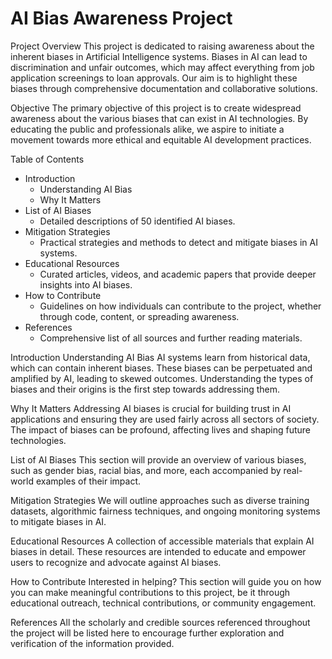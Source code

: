 # AI Bias Awareness Project

Project Overview
This project is dedicated to raising awareness about the inherent biases in Artificial Intelligence systems. Biases in AI can lead to discrimination and unfair outcomes, which may affect everything from job application screenings to loan approvals. Our aim is to highlight these biases through comprehensive documentation and collaborative solutions.

Objective
The primary objective of this project is to create widespread awareness about the various biases that can exist in AI technologies. By educating the public and professionals alike, we aspire to initiate a movement towards more ethical and equitable AI development practices.

Table of Contents
- Introduction
  - Understanding AI Bias
  - Why It Matters
- List of AI Biases
  - Detailed descriptions of 50 identified AI biases.
- Mitigation Strategies
  - Practical strategies and methods to detect and mitigate biases in AI systems.
- Educational Resources
  - Curated articles, videos, and academic papers that provide deeper insights into AI biases.
- How to Contribute
  - Guidelines on how individuals can contribute to the project, whether through code, content, or spreading awareness.
- References
  - Comprehensive list of all sources and further reading materials.

 Introduction
Understanding AI Bias
AI systems learn from historical data, which can contain inherent biases. These biases can be perpetuated and amplified by AI, leading to skewed outcomes. Understanding the types of biases and their origins is the first step towards addressing them.

Why It Matters
Addressing AI biases is crucial for building trust in AI applications and ensuring they are used fairly across all sectors of society. The impact of biases can be profound, affecting lives and shaping future technologies.

List of AI Biases
This section will provide an overview of various biases, such as gender bias, racial bias, and more, each accompanied by real-world examples of their impact.

Mitigation Strategies
We will outline approaches such as diverse training datasets, algorithmic fairness techniques, and ongoing monitoring systems to mitigate biases in AI.

Educational Resources
A collection of accessible materials that explain AI biases in detail. These resources are intended to educate and empower users to recognize and advocate against AI biases.

How to Contribute
Interested in helping? This section will guide you on how you can make meaningful contributions to this project, be it through educational outreach, technical contributions, or community engagement.

 References
All the scholarly and credible sources referenced throughout the project will be listed here to encourage further exploration and verification of the information provided.

